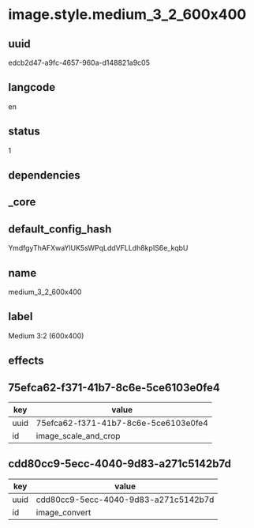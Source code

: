 # image.style.medium_3_2_600x400

## uuid
edcb2d47-a9fc-4657-960a-d148821a9c05

## langcode
en

## status
1

## dependencies


## _core

## default_config_hash
YmdfgyThAFXwaYlUK5sWPqLddVFLLdh8kpIS6e_kqbU

## name
medium_3_2_600x400

## label
Medium 3:2 (600x400)

## effects

## 75efca62-f371-41b7-8c6e-5ce6103e0fe4
|key|value|
|-|-|
|uuid|75efca62-f371-41b7-8c6e-5ce6103e0fe4|
|id|image_scale_and_crop|


## cdd80cc9-5ecc-4040-9d83-a271c5142b7d
|key|value|
|-|-|
|uuid|cdd80cc9-5ecc-4040-9d83-a271c5142b7d|
|id|image_convert|

